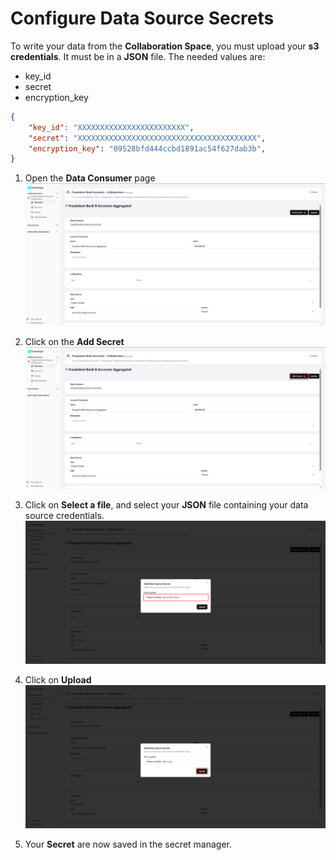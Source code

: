 # Configure Data Source Secrets

To write your data from the **Collaboration Space**, you must upload your **s3 credentials**. 
It must be in a **JSON** file.
The needed values are:
- key_id 
- secret
- encryption_key

```json
{
    "key_id": "XXXXXXXXXXXXXXXXXXXXXXXX",
    "secret": "XXXXXXXXXXXXXXXXXXXXXXXXXXXXXXXXXXXXXXXX",
	"encryption_key": "09528bfd444ccbd1891ac54f627dab3b",
}
```

1. Open the **Data Consumer** page
![screenshot of data Consumer](img/34_configure_data_consumer.png)

2. Click on the **Add Secret** 
![screenshot of data Consumer](img/34_configure_data_consumer_secret.png)

3. Click on **Select a file**, and select your **JSON** file containing your data source credentials. 
![screenshot of administration](img/23_upload_secret_dataConsumer.png)

6. Click on **Upload**
![screenshot of administration](img/data_Consumer_secret_file_selected.png)

7. Your **Secret** are now saved in the secret manager.   

